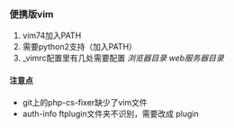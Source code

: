 ### 便携版vim
1. vim74加入PATH
2. 需要python2支持（加入PATH）
3. _vimrc配置里有几处需要配置 *浏览器目录* *web服务器目录*

#### 注意点
* git上的php-cs-fixer缺少了vim文件
* auth-info ftplugin文件夹不识别，需要改成 plugin
